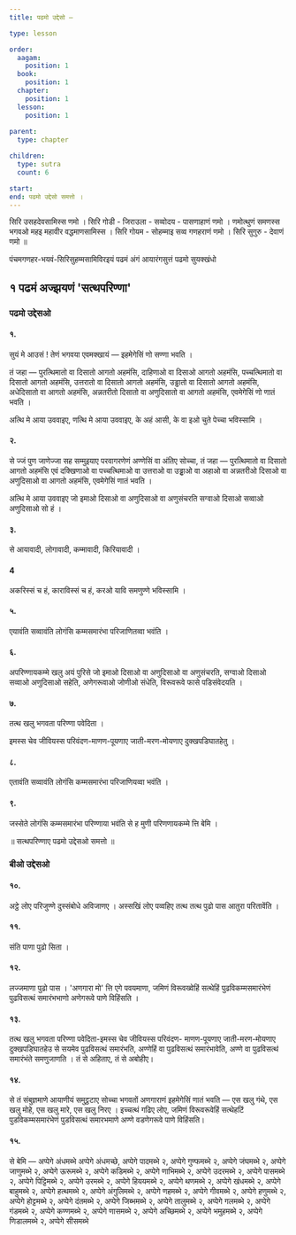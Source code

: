 ```yaml
---
title: पढमो उद्देसो —

type: lesson

order:
  aagam: 
    position: 1
  book: 
    position: 1
  chapter: 
    position: 1
  lesson: 
    position: 1
  
parent:
  type: chapter

children:
  type: sutra
  count: 6

start: 
end: पढमो उद्देसो समत्तो ।
---
```


सिरि उसहदेवसामिस्स णमो । सिरि गोडी - जिराउला - सव्वोदय - पासणाहाणं णमो । णमोत्थुणं समणस्स भगवओ महइ महावीर वद्धमाणसामिस्स । सिरि गोयम - सोहम्माइ सव्व गणहराणं णमो । सिरि सुगुरु - देवाणं णमो ॥ 

पंचमगणहर-भयवं-सिरिसुहम्मसामिविरइयं पढमं अंगं आयारंगसुत्तं पढमो सुयक्खंधो

## १ पढमं अज्झयणं 'सत्थपरिण्णा' 

### पढमो उद्देसओ 

#### १. 
सुयं मे आउसं ! तेणं भगवया एवमक्खायं — इहमेगेसिं णो सण्णा भवति । 

तं जहा — पुरत्थिमातो वा दिसातो आगतो अहमंसि, दाहिणाओ वा दिसाओ आगतो अहमंसि, पच्चत्थिमातो वा दिसातो आगतो अहमंसि, उत्तरातो वा दिसातो आगतो अहमंसि, उड्ढातो वा दिसातो आगतो अहमंसि, अधेदिसातो वा आगतो अहमंसि, अन्नतरीतो दिसातो वा अणुदिसातो वा आगतो अहमंसि, एवमेगेसिं णो णातं भवति । 

अत्थि मे आया उववाइए, णत्थि मे आया उववाइए, के अहं आसी, के वा इओ चुते पेच्चा भविस्सामि । 

#### २. 
से ज्जं पुण जाणेज्जा सह सम्मुइयाए परवागरणेणं अण्णेसिं वा अंतिए सोच्चा, तं जहा — पुरत्थिमातो वा दिसातो आगतो अहमंसि एवं दक्खिणाओ वा पच्चत्थिमाओ वा उत्तराओ वा उड्ढ़ाओ वा अहाओ वा अन्नतरीओ दिसाओ वा अणुदिसाओ वा आगतो अहमंसि, एवमेगेसिं णातं भवति । 

अत्थि मे आया उववाइए जो इमाओ दिसाओ वा अणुदिसाओ वा अणुसंचरति सग्वाओ दिसाओ सव्वाओ अणुदिसाओ सो हं । 

#### ३. 
से आयावादी, लोगावादी, कम्मावादी, किरियावादी । 

#### 4
अकरिस्सं च हं, काराविस्सं च हं, करओ यावि समणुण्णे भविस्सामि । 

#### ५. 
एयावंति सव्वावंति लोगंसि कम्मसमारंभा परिजाणितव्वा भवंति । 

#### ६.
अपरिण्णायकम्मे खलु अयं पुरिसे जो इमाओ दिसाओ वा अणुदिसाओ वा अणुसंचरति, सग्वाओ दिसाओ सव्वाओ अणुदिसाओ सहेति, अणेगरूवाओ जोणीओ संधेति, विरूवरूवे फासे पडिसंवेदयति । 

#### ७. 
तत्थ खलु भगवता परिण्णा पवेदिता । 

इमस्स चेव जीवियस्स परिवंदण-माणण-पूयणाए जाती-मरण-मोयणाए दुक्खपडिघातहेतु । 

#### ८.
एतावंति सव्वावंति लोगंसि कम्मसमारंभा परिजाणियव्वा भवंति । 

#### ९. 
जस्सेते लोगंसि कम्मसमारंभा परिण्णाया भवंति से ह मुणी परिणणायकम्मे त्ति बेमि ।

॥ सत्थपरिण्णाए पढमो उद्देसओ समत्तो ॥

### बीओ उद्देसओ 

#### १०. 
अट्ठे लोए परिजुण्णे दुस्संबोधे अविजाणए । अस्सखिं लोए पव्वहिए तत्थ तत्थ पुढो पास आतुरा परितावेंति । 

#### ११. 
संति पाणा पुढो सिता । 

#### १२. 
लज्जमाणा पुढो पास । 'अणगारा मो' त्ति एगे पवयमाणा, जमिणं विरूवख्वेहिं सत्थेहिं पुढविकम्मसमारंभेणं पुढविसत्थं समारंभभाणो अणेगरूवे पाणे विहिंसति । 

#### १३. 
तत्थ खलु भगवता परिण्णा पवेदिता-इमस्स चेव जीवियस्स परिवंदण- माणण-पूयणाए जाती-मरण-मोयणाए दुक्खपडिघातहेउ से सयमेव पुढविसत्थं समारंभति, अण्णेहिं वा पुढविसत्थं समारंभावेति, अण्णे वा पुढविसत्थ॑ समारंभंते समणुजाणति । तं से अहिताए, तं से अबोहीए। 

#### १४. 
से तं संबुज्ञमाणे आयाणीयं समुट्ठटाए सोच्चा भगवतों अणगाराणं इहमेगेसिं णातं भवति — एस खलु गंथे, एस खलु मोहे, एस खलु मारे, एस खलु निरए । इच्चत्थं गढिए लोए, जमिणं विरूवरूवेहिं सत्थेहटिं पुडविकम्मसमारंभेणं पुडविसत्थं समारभमाणे अण्णे वडणेगरूवे पाणे विहिंसति। 

#### १५. 
से बेमि — अप्पेगे अंधमब्भे अप्पेगे अंधमच्छे, अप्पेगे पादमब्भे २, अप्पेगे गुण्फमब्भे २, अप्पेगे जंघमब्भे २, अप्पेगे
जाणुमब्भे २, अप्पेगे ऊरूमब्भे २, अप्पेगे कडिमब्भे २, अप्पेगे णाभिमब्भे २, अप्पेगे उदरमब्भे २, अप्पेगे पासमब्भे २, अप्पेगे पिट्टिमब्भे २, अप्पेगे
उरमब्भे २, अप्पेगे हिययमब्भे २, अप्पेगे थणमब्भे २, अप्पेगे खंधमब्भे २, अप्पेगे बाहुमब्भे २, अप्पेगे हत्थमब्भे २, अप्पेगे अंगुलिमब्भे २, अप्पेगे
णहमब्भे २, अप्पेगे गीवमब्भे २, अप्पेगे हणुमब्भे २, अप्पेगे होट्टमब्भे २, अप्पेगे दंतमब्भे २, अप्पेगे जिब्भमब्भे २, अप्पेगे तालुमब्भे २, अप्पेगे गलमब्भे
२, अप्पेगे गंडमब्भे २, अप्पेगे कण्णमब्भे २, अप्पेगे णासमब्भे २, अप्पेगे अच्छिमब्भे २, अप्पेगे भमुहमब्भे २, अप्पेगे णिडालमब्भे २, अप्पेगे सीसमब्भे